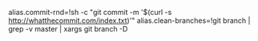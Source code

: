 alias.commit-rnd=!sh -c "git commit -m '$(curl -s http://whatthecommit.com/index.txt)'"
alias.clean-branches=!git branch | grep -v master | xargs git branch -D
